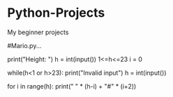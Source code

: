 # Python-Projects
My beginner projects 

#Mario.py...

print("Height: ")
h = int(input())
1<=h<=23
i = 0

while(h<1 or h>23):
    print("Invalid input")
    h = int(input())

for i in range(h):
    print(" " * (h-i) + "#" * (i+2))
